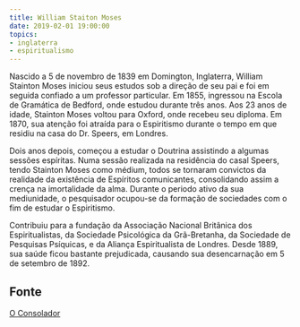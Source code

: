 ```yaml
---
title: William Staiton Moses
date: 2019-02-01 19:00:00
topics: 
- inglaterra
- espiritualismo
---
```


Nascido a 5 de novembro de 1839 em Domington, Inglaterra, William Stainton Moses
iniciou seus estudos sob a direção de seu pai e foi em seguida confiado a um
professor particular. Em 1855, ingressou na Escola de Gramática de Bedford, onde
estudou durante três anos. Aos 23 anos de idade, Stainton Moses voltou para
Oxford, onde recebeu seu diploma. Em 1870, sua atenção foi atraída para o
Espiritismo durante o tempo em que residiu na casa do Dr. Speers, em Londres.

Dois anos depois, começou a estudar o Doutrina assistindo a algumas sessões
espíritas. Numa sessão realizada na residência do casal Speers, tendo Stainton
Moses como médium, todos se tornaram convictos da realidade da existência de
Espíritos comunicantes, consolidando assim a crença na imortalidade da alma.
Durante o periodo ativo da sua mediunidade, o pesquisador ocupou-se da formação
de sociedades com o fim de estudar o Espiritismo.

Contribuiu para a fundação da Associação Nacional Britânica dos Espiritualistas,
da Sociedade Psicológica da Grã-Bretanha, da Sociedade de Pesquisas Psíquicas, e
da Aliança Espiritualista de Londres. Desde 1889, sua saúde ficou bastante
prejudicada, causando sua desencarnação em 5 de setembro de 1892.
 
## Fonte
[O Consolador](http://www.oconsolador.com.br/linkfixo/biografias/williammoses.html)


